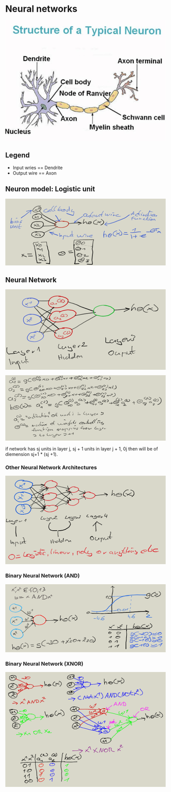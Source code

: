 # Neural networks

![neuron](images/neuron.jpg)

## Legend
* Input wries == Dendrite 
* Output wire == Axon

## Neuron model: Logistic unit

![machine_neuron](images/machine_neuron.png)

## Neural Network

![machine_neural_network.png](images/machine_neural_network.png)

![machine_neural_network.png](images/machine_neural_network_equation.png)

if network has sj units in layer j, sj + 1 units in layer j + 1, 0j then will be of diemension sj+1 * (sj +1). 

### Other Neural Network Architectures

![other_neural_network_architectures](images/other_neural_network_architectures.png)


### Binary Neural Network (AND)

![binary_neural_network](images/binary_neural_network.png)

### Binary Neural Network (XNOR)

![all_binary_operations_comb](images/all_binary_operations_comb.png)